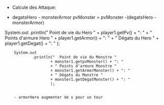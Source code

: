<!-- Note -->

- Calcule des Attaque:

- degatsHero - monsterArmor
  pvMonster = pvMonster -(degatsHero - monsterArmor)


System.out
                .println(" Point de vie du Hero "
                        + player1.getPv() + ": "
                        + " Points d'armure Hero "
                        + player1.getArmor() + ": "
                        + " Dégats du Hero "
                        + player1.getDegat() + ": "
                        );

        System.out
                .println("  Point de vie du Monstre "
                        + monster1.getpvMonster() + ": "
                        + " Points d'armure Monstre "
                        + monster1.getArmorMonster() + ": "
                        + " Dégats du Monstre "
                        + monster1.getDegatMonster() + ": "
                        );


        - armorHero augmenter de x pour un tour